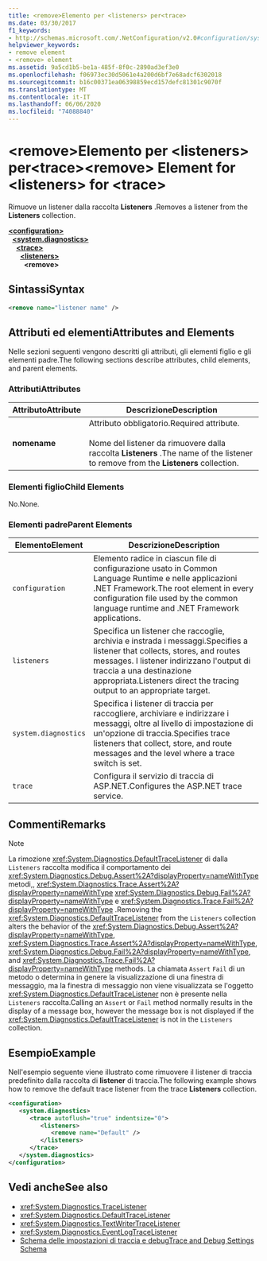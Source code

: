 ```yaml
---
title: <remove>Elemento per <listeners> per<trace>
ms.date: 03/30/2017
f1_keywords:
- http://schemas.microsoft.com/.NetConfiguration/v2.0#configuration/system.diagnostics/trace/listeners/remove
helpviewer_keywords:
- remove element
- <remove> element
ms.assetid: 9a5cd1b5-be1a-485f-8f0c-2890ad3ef3e0
ms.openlocfilehash: f06973ec30d5061e4a200d6bf7e68adcf6302018
ms.sourcegitcommit: b16c00371ea06398859ecd157defc81301c9070f
ms.translationtype: MT
ms.contentlocale: it-IT
ms.lasthandoff: 06/06/2020
ms.locfileid: "74088840"
---
```

# <a name="remove-element-for-listeners-for-trace"></a><span data-ttu-id="f5920-102">\<remove>Elemento per \<listeners> per\<trace></span><span class="sxs-lookup"><span data-stu-id="f5920-102">\<remove> Element for \<listeners> for \<trace></span></span>
<span data-ttu-id="f5920-103">Rimuove un listener dalla raccolta **Listeners** .</span><span class="sxs-lookup"><span data-stu-id="f5920-103">Removes a listener from the **Listeners** collection.</span></span>  

[**\<configuration>**](../configuration-element.md)\
&nbsp;&nbsp;[**\<system.diagnostics>**](system-diagnostics-element.md)\
&nbsp;&nbsp;&nbsp;&nbsp;[**\<trace>**](trace-element.md)\
&nbsp;&nbsp;&nbsp;&nbsp;&nbsp;&nbsp;[**\<listeners>**](listeners-element-for-trace.md)\
&nbsp;&nbsp;&nbsp;&nbsp;&nbsp;&nbsp;&nbsp;&nbsp;**\<remove>**

## <a name="syntax"></a><span data-ttu-id="f5920-104">Sintassi</span><span class="sxs-lookup"><span data-stu-id="f5920-104">Syntax</span></span>  
  
```xml  
<remove name="listener name" />  
```  
  
## <a name="attributes-and-elements"></a><span data-ttu-id="f5920-105">Attributi ed elementi</span><span class="sxs-lookup"><span data-stu-id="f5920-105">Attributes and Elements</span></span>  
 <span data-ttu-id="f5920-106">Nelle sezioni seguenti vengono descritti gli attributi, gli elementi figlio e gli elementi padre.</span><span class="sxs-lookup"><span data-stu-id="f5920-106">The following sections describe attributes, child elements, and parent elements.</span></span>  
  
### <a name="attributes"></a><span data-ttu-id="f5920-107">Attributi</span><span class="sxs-lookup"><span data-stu-id="f5920-107">Attributes</span></span>  
  
|<span data-ttu-id="f5920-108">Attributo</span><span class="sxs-lookup"><span data-stu-id="f5920-108">Attribute</span></span>|<span data-ttu-id="f5920-109">Descrizione</span><span class="sxs-lookup"><span data-stu-id="f5920-109">Description</span></span>|  
|---------------|-----------------|  
|<span data-ttu-id="f5920-110">**nome**</span><span class="sxs-lookup"><span data-stu-id="f5920-110">**name**</span></span>|<span data-ttu-id="f5920-111">Attributo obbligatorio.</span><span class="sxs-lookup"><span data-stu-id="f5920-111">Required attribute.</span></span><br /><br /> <span data-ttu-id="f5920-112">Nome del listener da rimuovere dalla raccolta **Listeners** .</span><span class="sxs-lookup"><span data-stu-id="f5920-112">The name of the listener to remove from the **Listeners** collection.</span></span>|  
  
### <a name="child-elements"></a><span data-ttu-id="f5920-113">Elementi figlio</span><span class="sxs-lookup"><span data-stu-id="f5920-113">Child Elements</span></span>  
 <span data-ttu-id="f5920-114">No.</span><span class="sxs-lookup"><span data-stu-id="f5920-114">None.</span></span>  
  
### <a name="parent-elements"></a><span data-ttu-id="f5920-115">Elementi padre</span><span class="sxs-lookup"><span data-stu-id="f5920-115">Parent Elements</span></span>  
  
|<span data-ttu-id="f5920-116">Elemento</span><span class="sxs-lookup"><span data-stu-id="f5920-116">Element</span></span>|<span data-ttu-id="f5920-117">Descrizione</span><span class="sxs-lookup"><span data-stu-id="f5920-117">Description</span></span>|  
|-------------|-----------------|  
|`configuration`|<span data-ttu-id="f5920-118">Elemento radice in ciascun file di configurazione usato in Common Language Runtime e nelle applicazioni .NET Framework.</span><span class="sxs-lookup"><span data-stu-id="f5920-118">The root element in every configuration file used by the common language runtime and .NET Framework applications.</span></span>|  
|`listeners`|<span data-ttu-id="f5920-119">Specifica un listener che raccoglie, archivia e instrada i messaggi.</span><span class="sxs-lookup"><span data-stu-id="f5920-119">Specifies a listener that collects, stores, and routes messages.</span></span> <span data-ttu-id="f5920-120">I listener indirizzano l'output di traccia a una destinazione appropriata.</span><span class="sxs-lookup"><span data-stu-id="f5920-120">Listeners direct the tracing output to an appropriate target.</span></span>|  
|`system.diagnostics`|<span data-ttu-id="f5920-121">Specifica i listener di traccia per raccogliere, archiviare e indirizzare i messaggi, oltre al livello di impostazione di un'opzione di traccia.</span><span class="sxs-lookup"><span data-stu-id="f5920-121">Specifies trace listeners that collect, store, and route messages and the level where a trace switch is set.</span></span>|  
|`trace`|<span data-ttu-id="f5920-122">Configura il servizio di traccia di ASP.NET.</span><span class="sxs-lookup"><span data-stu-id="f5920-122">Configures the ASP.NET trace service.</span></span>|  
  
## <a name="remarks"></a><span data-ttu-id="f5920-123">Commenti</span><span class="sxs-lookup"><span data-stu-id="f5920-123">Remarks</span></span>  
  
> [!NOTE]
> <span data-ttu-id="f5920-124">La rimozione <xref:System.Diagnostics.DefaultTraceListener> di dalla `Listeners` raccolta modifica il comportamento dei <xref:System.Diagnostics.Debug.Assert%2A?displayProperty=nameWithType> metodi,, <xref:System.Diagnostics.Trace.Assert%2A?displayProperty=nameWithType> <xref:System.Diagnostics.Debug.Fail%2A?displayProperty=nameWithType> e <xref:System.Diagnostics.Trace.Fail%2A?displayProperty=nameWithType> .</span><span class="sxs-lookup"><span data-stu-id="f5920-124">Removing the <xref:System.Diagnostics.DefaultTraceListener> from the `Listeners` collection alters the behavior of the <xref:System.Diagnostics.Debug.Assert%2A?displayProperty=nameWithType>, <xref:System.Diagnostics.Trace.Assert%2A?displayProperty=nameWithType>, <xref:System.Diagnostics.Debug.Fail%2A?displayProperty=nameWithType>, and <xref:System.Diagnostics.Trace.Fail%2A?displayProperty=nameWithType> methods.</span></span> <span data-ttu-id="f5920-125">La chiamata `Assert` `Fail` di un metodo o determina in genere la visualizzazione di una finestra di messaggio, ma la finestra di messaggio non viene visualizzata se l'oggetto <xref:System.Diagnostics.DefaultTraceListener> non è presente nella `Listeners` raccolta.</span><span class="sxs-lookup"><span data-stu-id="f5920-125">Calling an `Assert` or `Fail` method normally results in the display of a message box, however the message box is not displayed if the <xref:System.Diagnostics.DefaultTraceListener> is not in the `Listeners` collection.</span></span>  
  
## <a name="example"></a><span data-ttu-id="f5920-126">Esempio</span><span class="sxs-lookup"><span data-stu-id="f5920-126">Example</span></span>  
 <span data-ttu-id="f5920-127">Nell'esempio seguente viene illustrato come rimuovere il listener di traccia predefinito dalla raccolta di **listener** di traccia.</span><span class="sxs-lookup"><span data-stu-id="f5920-127">The following example shows how to remove the default trace listener from the trace **Listeners** collection.</span></span>  
  
```xml  
<configuration>  
   <system.diagnostics>  
      <trace autoflush="true" indentsize="0">  
         <listeners>  
            <remove name="Default" />  
         </listeners>  
      </trace>  
   </system.diagnostics>  
</configuration>  
```  
  
## <a name="see-also"></a><span data-ttu-id="f5920-128">Vedi anche</span><span class="sxs-lookup"><span data-stu-id="f5920-128">See also</span></span>

- <xref:System.Diagnostics.TraceListener>
- <xref:System.Diagnostics.DefaultTraceListener>
- <xref:System.Diagnostics.TextWriterTraceListener>
- <xref:System.Diagnostics.EventLogTraceListener>
- [<span data-ttu-id="f5920-129">Schema delle impostazioni di traccia e debug</span><span class="sxs-lookup"><span data-stu-id="f5920-129">Trace and Debug Settings Schema</span></span>](index.md)
